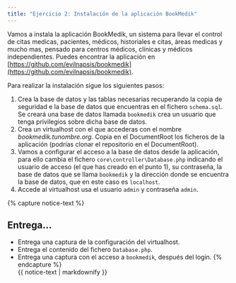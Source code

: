 ```yaml
---
title: "Ejercicio 2: Instalación de la aplicación BookMedik"
---
```


Vamos a instala la aplicación BookMedik, un sistema para llevar el control de citas medicas, pacientes, médicos, historiales e citas, áreas medicas y mucho mas, pensado para centros médicos, clínicas y médicos independientes. Puedes encontrar la aplicación en [https://github.com/evilnapsis/bookmedik](https://github.com/evilnapsis/bookmedik).

Para realizar la instalación sigue los siguientes pasos:

1. Crea la base de datos y las tablas necesarias recuperando la copia de seguridad e la base de datos que encuentras en el fichero `schema.sql`. Se creará una base de datos llamada `bookmedik` crea un usuario que tenga privilegios sobre dicha base de datos.
2. Crea un virtualhost con el que accederas con el nombre *bookmedik.tunombre.org*. Copia en el DocumentRoot los ficheros de la aplicación (podrías clonar el repositorio en el DocumentRoot).
3. Vamos a configurar el acceso a la base de datos desde la aplicación, para ello cambia el fichero `core\controller\Database.php` indicando el usuario de acceso (el que has creado en el punto 1), su contraseña, la base de datos que se llama `bookmedik` y la dirección donde se encuentra la base de datos, que en este caso es `localhost`.
4. Accede al virtualhost usa el usuario `admin` y contraseña `admin`.

{% capture notice-text %}
## Entrega...

* Entrega una captura de la configuración del virtualhost.
* Entrega el contenido del fichero `Database.php`.
* Entrega una captura con el acceso a `bookmedik`, después del login.
{% endcapture %}<div class="notice--info">{{ notice-text | markdownify }}</div>